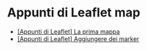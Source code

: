 # Appunti di Leaflet map

* [[Appunti di Leaflet] La prima mappa](https://www.emmecilab.net/blog/appunti-di-leaflet-la-prima-mappa/)
* [[Appunti di Leaflet] Aggiungere dei marker](https://www.emmecilab.net/blog/appunti-di-leaflet-aggiungere-dei-marker/)
